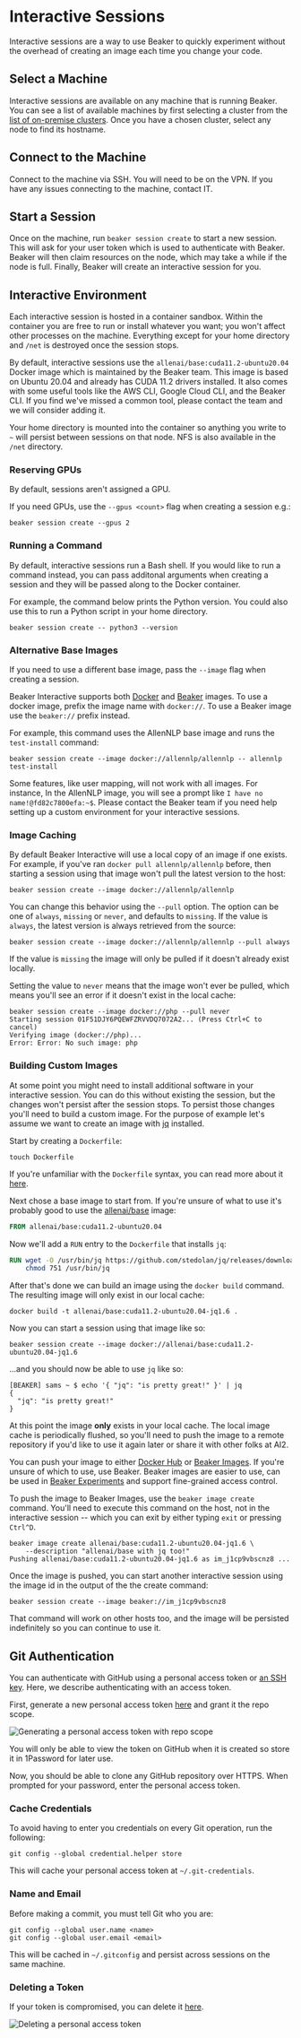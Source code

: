 
# Interactive Sessions

Interactive sessions are a way to use Beaker to quickly experiment
without the overhead of creating an image each time you change your code.

## Select a Machine

Interactive sessions are available on any machine that is running Beaker.
You can see a list of available machines by first selecting a cluster
from the [list of on-premise clusters](https://beaker.org/clusters).
Once you have a chosen cluster, select any node to find its hostname.

## Connect to the Machine

Connect to the machine via SSH. You will need to be on the VPN.
If you have any issues connecting to the machine, contact IT.

## Start a Session

Once on the machine, run `beaker session create` to start a new session.
This will ask for your user token which is used to authenticate with Beaker.
Beaker will then claim resources on the node, which may take a while if the node is full.
Finally, Beaker will create an interactive session for you.

## Interactive Environment

Each interactive session is hosted in a container sandbox.  Within the container
you are free to run or install whatever you want; you won't affect other processes on the machine.
Everything except for your home directory and `/net` is destroyed once the session stops.

By default, interactive sessions use the `allenai/base:cuda11.2-ubuntu20.04` Docker image which is maintained by the Beaker team.
This image is based on Ubuntu 20.04 and already has CUDA 11.2 drivers installed.
It also comes with some useful tools like the AWS CLI, Google Cloud CLI, and the Beaker CLI.
If you find we've missed a common tool, please contact the team and we will consider adding it.

Your home directory is mounted into the container so anything you write to `~` will persist
between sessions on that node. NFS is also available in the `/net` directory.

### Reserving GPUs

By default, sessions aren't assigned a GPU.

If you need GPUs, use the `--gpus <count>` flag when creating a session e.g.:

```
beaker session create --gpus 2
```

### Running a Command

By default, interactive sessions run a Bash shell.
If you would like to run a command instead, you can pass additonal arguments when creating a session
and they will be passed along to the Docker container.

For example, the command below prints the Python version.
You could also use this to run a Python script in your home directory.

```
beaker session create -- python3 --version
```

### Alternative Base Images

If you need to use a different base image, pass the `--image` flag when creating a session.

Beaker Interactive supports both [Docker](https://docker.com) and [Beaker](../concept/images) 
images. To use a docker image, prefix the image name with `docker://`. To use a
Beaker image use the `beaker://` prefix instead.

For example, this command uses the AllenNLP base image and runs the `test-install` command:

```
beaker session create --image docker://allennlp/allennlp -- allennlp test-install
```

Some features, like user mapping, will not work with all images. For instance, In the AllenNLP 
image, you will see a prompt like `I have no name!@fd82c7800efa:~$`. Please contact the 
Beaker team if you need help setting up a custom environment for your interactive sessions.

### Image Caching

By default Beaker Interactive will use a local copy of an image if one exists. For example, if 
you've ran `docker pull allennlp/allennlp` before, then starting a session using that image won't
pull the latest version to the host:

```
beaker session create --image docker://allennlp/allennlp
```

You can change this behavior using the `--pull` option. The option can be 
one of `always`, `missing` or `never`, and defaults to `missing`. If the value is `always`,
the latest version is always retrieved from the source:

```
beaker session create --image docker://allennlp/allennlp --pull always
```

If the value is `missing` the image will only be pulled if it doesn't already exist locally. 

Setting the value to `never` means that the image won't ever be pulled, which means you'll see 
an error if it doesn't exist in the local cache:

```
beaker session create --image docker://php --pull never
Starting session 01F51DJY6PQEWFZRVVDQ7072A2... (Press Ctrl+C to cancel)
Verifying image (docker://php)...
Error: Error: No such image: php
```

### Building Custom Images

At some point you might need to install additional software in your interactive session. You can 
do this without existing the session, but the changes won't persist after the session 
stops. To persist those changes you'll need to build a custom image. For the purpose of example 
let's assume we want to create an image with  [jq](https://stedolan.github.io/jq/) installed.

Start by creating a `Dockerfile`:

```
touch Dockerfile
```

If you're unfamiliar with the `Dockerfile` syntax, you can read more about it [here](
https://docs.docker.com/engine/reference/builder/).

Next chose a base image to start from. If you're unsure of what to use it's probably
good to use the [allenai/base](https://hub.docker.com/r/allenai/base/tags) image:

```Dockerfile
FROM allenai/base:cuda11.2-ubuntu20.04
```

Now we'll add a `RUN` entry to the `Dockerfile` that installs `jq`:

```Dockerfile
RUN wget -O /usr/bin/jq https://github.com/stedolan/jq/releases/download/jq-1.6/jq-linux64 && \
	chmod 751 /usr/bin/jq
```

After that's done we can build an image using the `docker build` command. The resulting image
will only exist in our local cache: 

```
docker build -t allenai/base:cuda11.2-ubuntu20.04-jq1.6 .
```

Now you can start a session using that image like so:

```
beaker session create --image docker://allenai/base:cuda11.2-ubuntu20.04-jq1.6
```

...and you should now be able to use `jq` like so:

```
[BEAKER] sams ~ $ echo '{ "jq": "is pretty great!" }' | jq
{
  "jq": "is pretty great!"
}
```

At this point the image **only** exists in your local cache. The local image cache is periodically 
flushed, so you'll need to push the image to a remote repository if you'd like to use 
it again later or share it with other folks at AI2.

You can push your image to either [Docker Hub](https://hub.docker.com) or 
[Beaker Images](https://beaker.org/images). If you're unsure of which to use, use Beaker. Beaker
images are easier to use, can be used in [Beaker Experiments](../concept/experiments) and 
support fine-grained access control.

To push the image to Beaker Images, use the `beaker image create` command. You'll need to execute
this command on the host, not in the interactive session -- which you can exit by either
typing `exit` or pressing `Ctrl^D`.

```
beaker image create allenai/base:cuda11.2-ubuntu20.04-jq1.6 \
    --description "allenai/base with jq too!"
Pushing allenai/base:cuda11.2-ubuntu20.04-jq1.6 as im_j1cp9vbscnz8 ...
```

Once the image is pushed, you can start another interactive session using the image id
in the output of the the create command:

```
beaker session create --image beaker://im_j1cp9vbscnz8
```

That command will work on other hosts too, and the image will be persisted indefinitely so you
can continue to use it.

## Git Authentication

You can authenticate with GitHub using a personal access token or
[an SSH key](https://docs.github.com/en/github/authenticating-to-github/generating-a-new-ssh-key-and-adding-it-to-the-ssh-agent).
Here, we describe authenticating with an access token.

First, generate a new personal access token [here](https://github.com/settings/tokens/new)
and grant it the repo scope.

![Generating a personal access token with repo scope](/docs/images/github-personal-access-token-scope.png)

You will only be able to view the token on GitHub when it is created so store it in 1Password
for later use.

Now, you should be able to clone any GitHub repository over HTTPS.
When prompted for your password, enter the personal access token.

### Cache Credentials

To avoid having to enter you credentials on every Git operation, run the following:

```
git config --global credential.helper store
```

This will cache your personal access token at `~/.git-credentials`.

### Name and Email

Before making a commit, you must tell Git who you are:

```
git config --global user.name <name>
git config --global user.email <email>
```

This will be cached in `~/.gitconfig` and persist across sessions on the same machine.

### Deleting a Token

If your token is compromised, you can delete it [here](https://github.com/settings/tokens).

![Deleting a personal access token](/docs/images/github-personal-access-token-delete.png)

